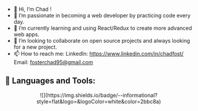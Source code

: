 - 👋 Hi, I’m Chad !
- 👀 I’m passionate in becoming a web developer by practicing code every day.
- 🌱 I’m currently learning and using React/Redux to create more advanced web apps.
- 💞️ I’m looking to collaborate on open source projects and always looking for a new project.
- 📫 How to reach me: 
LinkedIn: https://www.linkedin.com/in/chadfost/
Email: fosterchad95@gmail.com

## 🧰 Languages and Tools:
<p align="center">
![](https://img.shields.io/badge/<WORD_ON_LEFT>-<WORD_ON_RIGHT>-informational?style=flat&logo=<LOGO_NAME>&logoColor=white&color=2bbc8a)

</p>
